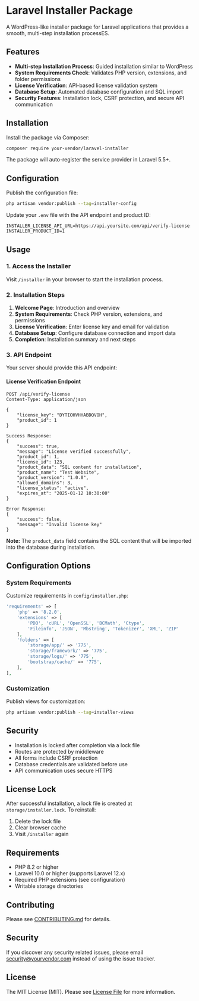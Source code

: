 # Laravel Installer Package

A WordPress-like installer package for Laravel applications that provides a smooth, multi-step installation processES.

## Features

- **Multi-step Installation Process**: Guided installation similar to WordPress
- **System Requirements Check**: Validates PHP version, extensions, and folder permissions
- **License Verification**: API-based license validation system
- **Database Setup**: Automated database configuration and SQL import
- **Security Features**: Installation lock, CSRF protection, and secure API communication

## Installation

Install the package via Composer:

```bash
composer require your-vendor/laravel-installer
```

The package will auto-register the service provider in Laravel 5.5+.

## Configuration

Publish the configuration file:

```bash
php artisan vendor:publish --tag=installer-config
```

Update your `.env` file with the API endpoint and product ID:

```env
INSTALLER_LICENSE_API_URL=https://api.yoursite.com/api/verify-license
INSTALLER_PRODUCT_ID=1
```

## Usage

### 1. Access the Installer

Visit `/installer` in your browser to start the installation process.

### 2. Installation Steps

1. **Welcome Page**: Introduction and overview
2. **System Requirements**: Check PHP version, extensions, and permissions
3. **License Verification**: Enter license key and email for validation
4. **Database Setup**: Configure database connection and import data
5. **Completion**: Installation summary and next steps

### 3. API Endpoint

Your server should provide this API endpoint:

#### License Verification Endpoint
```
POST /api/verify-license
Content-Type: application/json

{
    "license_key": "DYTIOHVHHABDQVOH",
    "product_id": 1
}

Success Response:
{
    "success": true,
    "message": "License verified successfully",
    "product_id": 1,
    "license_id": 123,
    "product_data": "SQL content for installation",
    "product_name": "Test Website",
    "product_version": "1.0.0",
    "allowed_domains": 3,
    "license_status": "active",
    "expires_at": "2025-01-12 10:30:00"
}

Error Response:
{
    "success": false,
    "message": "Invalid license key"
}
```

**Note:** The `product_data` field contains the SQL content that will be imported into the database during installation.

## Configuration Options

### System Requirements

Customize requirements in `config/installer.php`:

```php
'requirements' => [
    'php' => '8.2.0',
    'extensions' => [
        'PDO', 'cURL', 'OpenSSL', 'BCMath', 'Ctype',
        'Fileinfo', 'JSON', 'Mbstring', 'Tokenizer', 'XML', 'ZIP'
    ],
    'folders' => [
        'storage/app/' => '775',
        'storage/framework/' => '775',
        'storage/logs/' => '775',
        'bootstrap/cache/' => '775',
    ],
],
```

### Customization

Publish views for customization:

```bash
php artisan vendor:publish --tag=installer-views
```

## Security

- Installation is locked after completion via a lock file
- Routes are protected by middleware
- All forms include CSRF protection
- Database credentials are validated before use
- API communication uses secure HTTPS

## License Lock

After successful installation, a lock file is created at `storage/installer.lock`. To reinstall:

1. Delete the lock file
2. Clear browser cache
3. Visit `/installer` again

## Requirements

- PHP 8.2 or higher
- Laravel 10.0 or higher (supports Laravel 12.x)
- Required PHP extensions (see configuration)
- Writable storage directories

## Contributing

Please see [CONTRIBUTING.md](CONTRIBUTING.md) for details.

## Security

If you discover any security related issues, please email security@yourvendor.com instead of using the issue tracker.

## License

The MIT License (MIT). Please see [License File](LICENSE.md) for more information.
